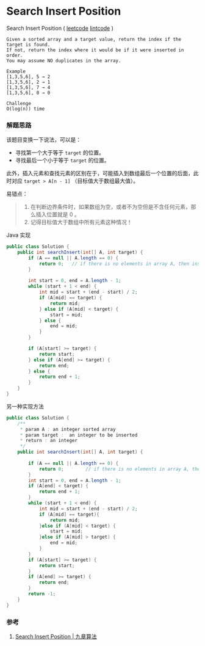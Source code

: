 # Search Insert Position

Search Insert Position  ( [leetcode]()  [lintcode](http://www.lintcode.com/en/problem/search-insert-position/) )

```
Given a sorted array and a target value, return the index if the target is found. 
If not, return the index where it would be if it were inserted in order.
You may assume NO duplicates in the array.

Example
[1,3,5,6], 5 → 2
[1,3,5,6], 2 → 1
[1,3,5,6], 7 → 4
[1,3,5,6], 0 → 0

Challenge
O(log(n)) time
```



### 解题思路

该题目变换一下说法，可以是：

- 寻找第一个大于等于 `target` 的位置。
- 寻找最后一个小于等于 `target` 的位置。

此外，插入元素和查找元素的区别在于，可能插入到数组最后一个位置的后面，此时对应 `target > A[n - 1]` （目标值大于数组最大值）。

易错点：

> 1. 在判断边界条件时，如果数组为空，或者不为空但是不含任何元素，那么插入位置就是 0 。
> 2. 记得目标值大于数组中所有元素这种情况！

Java 实现

```java
public class Solution {
    public int searchInsert(int[] A, int target) {
        if (A == null || A.length == 0) {
            return 0;	// if there is no elements in array A, then insert position 0
        }
      
        int start = 0, end = A.length - 1;
        while (start + 1 < end) {
            int mid = start + (end - start) / 2;
            if (A[mid] == target) {
                return mid;
            } else if (A[mid] < target) {
                start = mid;
            } else {
                end = mid;
            }
        }

        if (A[start] >= target) {
            return start;
        } else if (A[end] >= target) {
            return end;
        } else {
            return end + 1;    
        }
    }
}
```



另一种实现方法

```java
public class Solution {
    /**
     * param A : an integer sorted array
     * param target :  an integer to be inserted
     * return : an integer
     */
    public int searchInsert(int[] A, int target) {
        
        if (A == null || A.length == 0) {
            return 0;        // if there is no elements in array A, then insert position 0
        }
        int start = 0, end = A.length - 1;
        if (A[end] < target) {
            return end + 1;
        }
        while (start + 1 < end) {
            int mid = start + (end - start) / 2;
            if (A[mid] == target){
                return mid;
            }else if (A[mid] < target) {
                start = mid;
            }else if (A[mid] > target) {
                end = mid;
            }
        }
        if (A[start] >= target) {
            return start;
        }
        if (A[end] >= target) {
            return end;
        }
        return -1;
    }
}
```



### 参考

1. [Search Insert Position | 九章算法](http://www.jiuzhang.com/solutions/search-insert-position/)

   ​